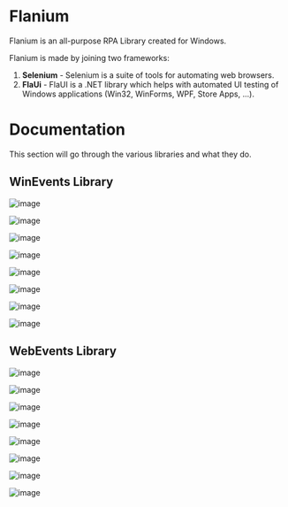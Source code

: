 # Flanium

Flanium is an all-purpose RPA Library created for Windows.

Flanium is made by joining two frameworks:
 1. **Selenium** - Selenium is a suite of tools for automating web browsers.
 2. **FlaUi** - FlaUI is a .NET library which helps with automated UI testing of Windows applications (Win32, WinForms, WPF, Store Apps, ...).
    
# Documentation
This section will go through the various libraries and what they do.

## WinEvents Library

![image](https://user-images.githubusercontent.com/110975879/184162209-37824e62-cbed-41d2-a95d-d5d1bb757f93.png)

![image](https://user-images.githubusercontent.com/110975879/184162255-702747c7-6a6a-4eda-98fb-52527418d9fe.png)

![image](https://user-images.githubusercontent.com/110975879/184162300-7c98c714-28e5-48b5-9989-23d94909bd97.png)

![image](https://user-images.githubusercontent.com/110975879/184162324-de22bc0d-4c14-44a4-bac7-170a3170e634.png)

![image](https://user-images.githubusercontent.com/110975879/184162362-ff14ed69-8b07-4135-bc53-4c17d4b0fb63.png)

![image](https://user-images.githubusercontent.com/110975879/184162499-9a8cb738-2972-46d2-80ad-4e34275f3467.png)

![image](https://user-images.githubusercontent.com/110975879/184162530-9b2a885e-27b2-43ec-884a-83c1e74496cb.png)

![image](https://user-images.githubusercontent.com/110975879/184162557-693def0b-5094-4fa2-8030-9a2a187f6766.png)

## WebEvents Library

![image](https://user-images.githubusercontent.com/110975879/184162800-a82b9834-ffe8-4283-9740-714c06d9666d.png)

![image](https://user-images.githubusercontent.com/110975879/184162841-c4090484-5969-4317-855a-1cd77a90c1c7.png)

![image](https://user-images.githubusercontent.com/110975879/184162913-d926465e-19f6-4fd7-8dc4-b26ad0bd6472.png)

![image](https://user-images.githubusercontent.com/110975879/184162956-0640102d-426e-4206-bbd8-2d1632f13cf1.png)

![image](https://user-images.githubusercontent.com/110975879/184162992-161e3482-8675-4c4f-bb2a-725e77def702.png)

![image](https://user-images.githubusercontent.com/110975879/184163040-aa37b993-8617-4bda-b6ea-6134b0750a89.png)

![image](https://user-images.githubusercontent.com/110975879/184163077-facb31e8-0e10-4f87-9db7-ca0bcbfb7feb.png)

![image](https://user-images.githubusercontent.com/110975879/184163128-549cea31-1175-4d4e-bfc1-d840d1933478.png)



